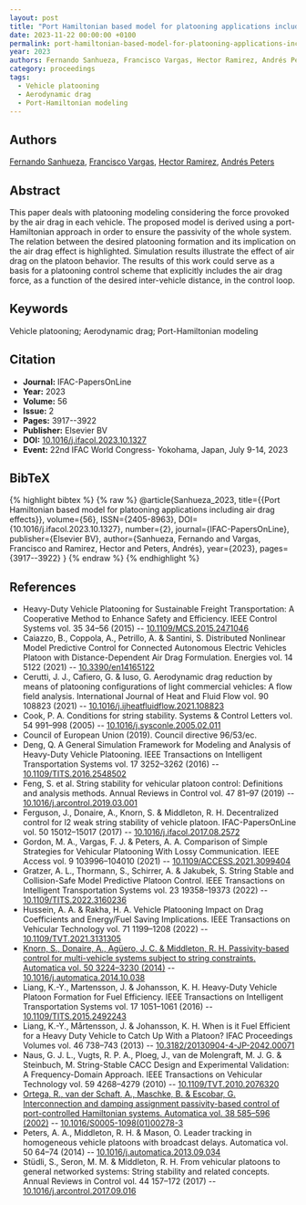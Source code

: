 ```yaml
---
layout: post
title: "Port Hamiltonian based model for platooning applications including air drag effects"
date: 2023-11-22 00:00:00 +0100
permalink: port-hamiltonian-based-model-for-platooning-applications-including-air-drag-effects
year: 2023
authors: Fernando Sanhueza, Francisco Vargas, Hector Ramirez, Andrés Peters
category: proceedings
tags:
  - Vehicle platooning
  - Aerodynamic drag
  - Port-Hamiltonian modeling
---
```

 
## Authors
[Fernando Sanhueza](authors/fernando-sanhueza), [Francisco Vargas](authors/francisco-vargas), [Hector Ramirez](authors/hector-ramirez), [Andrés Peters](authors/andres-peters)
 
## Abstract
This paper deals with platooning modeling considering the force provoked by the air drag in each vehicle. The proposed model is derived using a port-Hamiltonian approach in order to ensure the passivity of the whole system. The relation between the desired platooning formation and its implication on the air drag effect is highlighted. Simulation results illustrate the effect of air drag on the platoon behavior. The results of this work could serve as a basis for a platooning control scheme that explicitly includes the air drag force, as a function of the desired inter-vehicle distance, in the control loop.
 
## Keywords
Vehicle platooning; Aerodynamic drag; Port-Hamiltonian modeling
 
## Citation
- **Journal:** IFAC-PapersOnLine
- **Year:** 2023
- **Volume:** 56
- **Issue:** 2
- **Pages:** 3917--3922
- **Publisher:** Elsevier BV
- **DOI:** [10.1016/j.ifacol.2023.10.1327](https://doi.org/10.1016/j.ifacol.2023.10.1327)
- **Event:** 22nd IFAC World Congress- Yokohama, Japan, July 9-14, 2023
 
## BibTeX
{% highlight bibtex %}
{% raw %}
@article{Sanhueza_2023,
  title={{Port Hamiltonian based model for platooning applications including air drag effects}},
  volume={56},
  ISSN={2405-8963},
  DOI={10.1016/j.ifacol.2023.10.1327},
  number={2},
  journal={IFAC-PapersOnLine},
  publisher={Elsevier BV},
  author={Sanhueza, Fernando and Vargas, Francisco and Ramirez, Hector and Peters, Andrés},
  year={2023},
  pages={3917--3922}
}
{% endraw %}
{% endhighlight %}
 
## References
- Heavy-Duty Vehicle Platooning for Sustainable Freight Transportation: A Cooperative Method to Enhance Safety and Efficiency. IEEE Control Systems vol. 35 34–56 (2015) -- [10.1109/MCS.2015.2471046](https://doi.org/10.1109/MCS.2015.2471046)
- Caiazzo, B., Coppola, A., Petrillo, A. & Santini, S. Distributed Nonlinear Model Predictive Control for Connected Autonomous Electric Vehicles Platoon with Distance-Dependent Air Drag Formulation. Energies vol. 14 5122 (2021) -- [10.3390/en14165122](https://doi.org/10.3390/en14165122)
- Cerutti, J. J., Cafiero, G. & Iuso, G. Aerodynamic drag reduction by means of platooning configurations of light commercial vehicles: A flow field analysis. International Journal of Heat and Fluid Flow vol. 90 108823 (2021) -- [10.1016/j.ijheatfluidflow.2021.108823](https://doi.org/10.1016/j.ijheatfluidflow.2021.108823)
- Cook, P. A. Conditions for string stability. Systems &amp; Control Letters vol. 54 991–998 (2005) -- [10.1016/j.sysconle.2005.02.011](https://doi.org/10.1016/j.sysconle.2005.02.011)
- Council of European Union (2019). Council directive 96/53/ec.
- Deng, Q. A General Simulation Framework for Modeling and Analysis of Heavy-Duty Vehicle Platooning. IEEE Transactions on Intelligent Transportation Systems vol. 17 3252–3262 (2016) -- [10.1109/TITS.2016.2548502](https://doi.org/10.1109/TITS.2016.2548502)
- Feng, S. et al. String stability for vehicular platoon control: Definitions and analysis methods. Annual Reviews in Control vol. 47 81–97 (2019) -- [10.1016/j.arcontrol.2019.03.001](https://doi.org/10.1016/j.arcontrol.2019.03.001)
- Ferguson, J., Donaire, A., Knorn, S. & Middleton, R. H. Decentralized control for l2 weak string stability of vehicle platoon. IFAC-PapersOnLine vol. 50 15012–15017 (2017) -- [10.1016/j.ifacol.2017.08.2572](https://doi.org/10.1016/j.ifacol.2017.08.2572)
- Gordon, M. A., Vargas, F. J. & Peters, A. A. Comparison of Simple Strategies for Vehicular Platooning With Lossy Communication. IEEE Access vol. 9 103996–104010 (2021) -- [10.1109/ACCESS.2021.3099404](https://doi.org/10.1109/ACCESS.2021.3099404)
- Gratzer, A. L., Thormann, S., Schirrer, A. & Jakubek, S. String Stable and Collision-Safe Model Predictive Platoon Control. IEEE Transactions on Intelligent Transportation Systems vol. 23 19358–19373 (2022) -- [10.1109/TITS.2022.3160236](https://doi.org/10.1109/TITS.2022.3160236)
- Hussein, A. A. & Rakha, H. A. Vehicle Platooning Impact on Drag Coefficients and Energy/Fuel Saving Implications. IEEE Transactions on Vehicular Technology vol. 71 1199–1208 (2022) -- [10.1109/TVT.2021.3131305](https://doi.org/10.1109/TVT.2021.3131305)
- [Knorn, S., Donaire, A., Agüero, J. C. & Middleton, R. H. Passivity-based control for multi-vehicle systems subject to string constraints. Automatica vol. 50 3224–3230 (2014)](passivity-based-control-for-multi-vehicle-systems-subject-to-string-constraints) -- [10.1016/j.automatica.2014.10.038](https://doi.org/10.1016/j.automatica.2014.10.038)
- Liang, K.-Y., Martensson, J. & Johansson, K. H. Heavy-Duty Vehicle Platoon Formation for Fuel Efficiency. IEEE Transactions on Intelligent Transportation Systems vol. 17 1051–1061 (2016) -- [10.1109/TITS.2015.2492243](https://doi.org/10.1109/TITS.2015.2492243)
- Liang, K.-Y., Mårtensson, J. & Johansson, K. H. When is it Fuel Efficient for a Heavy Duty Vehicle to Catch Up With a Platoon? IFAC Proceedings Volumes vol. 46 738–743 (2013) -- [10.3182/20130904-4-JP-2042.00071](https://doi.org/10.3182/20130904-4-JP-2042.00071)
- Naus, G. J. L., Vugts, R. P. A., Ploeg, J., van de Molengraft, M. J. G. & Steinbuch, M. String-Stable CACC Design and Experimental Validation: A Frequency-Domain Approach. IEEE Transactions on Vehicular Technology vol. 59 4268–4279 (2010) -- [10.1109/TVT.2010.2076320](https://doi.org/10.1109/TVT.2010.2076320)
- [Ortega, R., van der Schaft, A., Maschke, B. & Escobar, G. Interconnection and damping assignment passivity-based control of port-controlled Hamiltonian systems. Automatica vol. 38 585–596 (2002)](interconnection-and-damping-assignment-passivity-based-control-of-port-controlled-hamiltonian-systems) -- [10.1016/S0005-1098(01)00278-3](https://doi.org/10.1016/S0005-1098(01)00278-3)
- Peters, A. A., Middleton, R. H. & Mason, O. Leader tracking in homogeneous vehicle platoons with broadcast delays. Automatica vol. 50 64–74 (2014) -- [10.1016/j.automatica.2013.09.034](https://doi.org/10.1016/j.automatica.2013.09.034)
- Stüdli, S., Seron, M. M. & Middleton, R. H. From vehicular platoons to general networked systems: String stability and related concepts. Annual Reviews in Control vol. 44 157–172 (2017) -- [10.1016/j.arcontrol.2017.09.016](https://doi.org/10.1016/j.arcontrol.2017.09.016)

